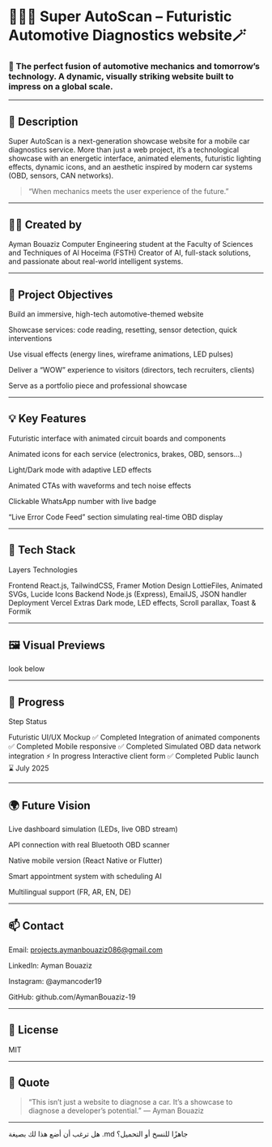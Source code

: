 # 🧑‍💻🚗 Super AutoScan – Futuristic Automotive Diagnostics website🪄

### 🔧 The perfect fusion of automotive mechanics and tomorrow’s technology. A dynamic, visually striking website built to impress on a global scale.


---

## 🌟 Description

Super AutoScan is a next-generation showcase website for a mobile car diagnostics service. More than just a web project, it’s a technological showcase with an energetic interface, animated elements, futuristic lighting effects, dynamic icons, and an aesthetic inspired by modern car systems (OBD, sensors, CAN networks).

> “When mechanics meets the user experience of the future.”




---

## 👨‍💻 Created by

Ayman Bouaziz
Computer Engineering student at the Faculty of Sciences and Techniques of Al Hoceima (FSTH)
Creator of AI, full-stack solutions, and passionate about real-world intelligent systems.


---

## 🧠 Project Objectives

Build an immersive, high-tech automotive-themed website

Showcase services: code reading, resetting, sensor detection, quick interventions

Use visual effects (energy lines, wireframe animations, LED pulses)

Deliver a “WOW” experience to visitors (directors, tech recruiters, clients)

Serve as a portfolio piece and professional showcase



---

## 💡 Key Features

Futuristic interface with animated circuit boards and components

Animated icons for each service (electronics, brakes, OBD, sensors...)

Light/Dark mode with adaptive LED effects

Animated CTAs with waveforms and tech noise effects

Clickable WhatsApp number with live badge

“Live Error Code Feed” section simulating real-time OBD display



---

## 🧰 Tech Stack

Layers	Technologies

Frontend	React.js, TailwindCSS, Framer Motion
Design	LottieFiles, Animated SVGs, Lucide Icons
Backend	Node.js (Express), EmailJS, JSON handler
Deployment	Vercel
Extras	Dark mode, LED effects, Scroll parallax, Toast & Formik



---

## 🖼 Visual Previews

look below 

---

## 🚀 Progress

Step	Status

Futuristic UI/UX Mockup	✅ Completed
Integration of animated components	✅ Completed
Mobile responsive	✅ Completed
Simulated OBD data network integration	⚡ In progress
Interactive client form	✅ Completed
Public launch	⌛ July 2025



---

## 🌍 Future Vision

Live dashboard simulation (LEDs, live OBD stream)

API connection with real Bluetooth OBD scanner

Native mobile version (React Native or Flutter)

Smart appointment system with scheduling AI

Multilingual support (FR, AR, EN, DE)



---

## 📫 Contact

Email: projects.aymanbouaziz086@gmail.com

LinkedIn: Ayman Bouaziz

Instagram: @aymancoder19

GitHub: github.com/AymanBouaziz-19



---

## 🔖 License

MIT


---

## 🌟 Quote

> “This isn’t just a website to diagnose a car.
It’s a showcase to diagnose a developer’s potential.”
— Ayman Bouaziz




---

هل ترغب أن أضع هذا لك بصيغة .md جاهزًا للنسخ أو التحميل؟

